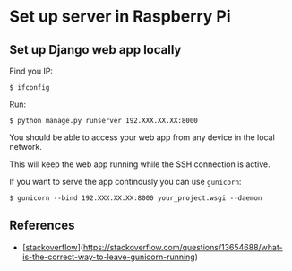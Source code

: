# Set up server in Raspberry Pi

## Set up Django web app locally

Find you IP:

```
$ ifconfig
```

Run:

```
$ python manage.py runserver 192.XXX.XX.XX:8000
```

You should be able to access your web app from any device in the local network.

This will keep the web app running while the SSH connection is active. 

If you want to serve the app continously you can use `gunicorn`: 

```
$ gunicorn --bind 192.XXX.XX.XX:8000 your_project.wsgi --daemon
```


## References

- [[stackoverflow](https://stackoverflow.com/questions/13654688/what-is-the-correct-way-to-leave-gunicorn-running)](https://stackoverflow.com/questions/13654688/what-is-the-correct-way-to-leave-gunicorn-running)
